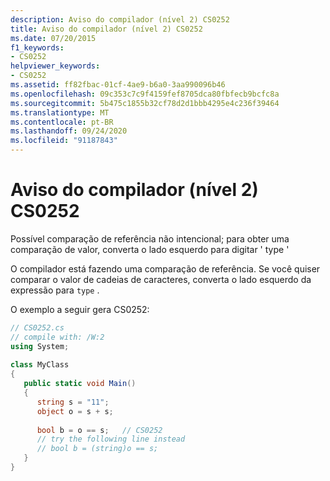 ```yaml
---
description: Aviso do compilador (nível 2) CS0252
title: Aviso do compilador (nível 2) CS0252
ms.date: 07/20/2015
f1_keywords:
- CS0252
helpviewer_keywords:
- CS0252
ms.assetid: ff82fbac-01cf-4ae9-b6a0-3aa990096b46
ms.openlocfilehash: 09c353c7c9f4159fef8705dca80fbfecb9bcfc8a
ms.sourcegitcommit: 5b475c1855b32cf78d2d1bbb4295e4c236f39464
ms.translationtype: MT
ms.contentlocale: pt-BR
ms.lasthandoff: 09/24/2020
ms.locfileid: "91187843"
---
```

# <a name="compiler-warning-level-2-cs0252"></a>Aviso do compilador (nível 2) CS0252

Possível comparação de referência não intencional; para obter uma comparação de valor, converta o lado esquerdo para digitar ' type '  
  
 O compilador está fazendo uma comparação de referência. Se você quiser comparar o valor de cadeias de caracteres, converta o lado esquerdo da expressão para `type` .  
  
 O exemplo a seguir gera CS0252:  
  
```csharp  
// CS0252.cs  
// compile with: /W:2  
using System;  
  
class MyClass  
{  
   public static void Main()  
   {  
      string s = "11";  
      object o = s + s;  
  
      bool b = o == s;   // CS0252  
      // try the following line instead  
      // bool b = (string)o == s;  
   }  
}  
```
